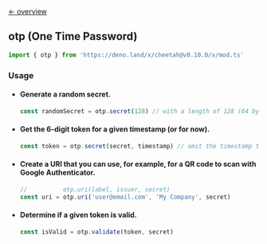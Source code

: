 [← overview](https://github.com/azurystudio/cheetah/blob/dev/guide/index.md)

## otp (One Time Password)

```ts
import { otp } from 'https://deno.land/x/cheetah@v0.10.0/x/mod.ts'
```

### Usage

- #### Generate a random secret.

    ```ts
    const randomSecret = otp.secret(128) // with a length of 128 (64 by default)
    ```

- #### Get the 6-digit token for a given timestamp (or for now).

    ```ts
    const token = otp.secret(secret, timestamp) // omit the timestamp to use the current time
    ```

- #### Create a URI that you can use, for example, for a QR code to scan with Google Authenticator.

    ```ts
    //          otp.uri(label, issuer, secret)
    const uri = otp.uri('user@email.com', 'My Company', secret)
    ```

- #### Determine if a given token is valid.

    ```ts
    const isValid = otp.validate(token, secret)
    ```
